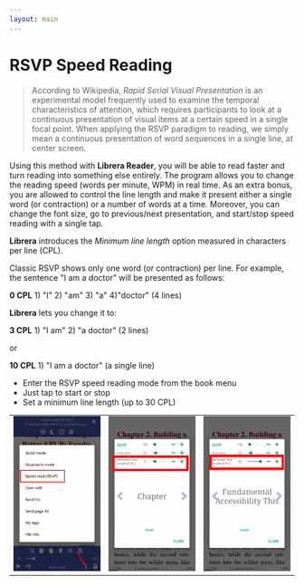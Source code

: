 ```yaml
---
layout: main
---
```



# RSVP Speed Reading

> According to Wikipedia, _Rapid Serial Visual Presentation_ is an experimental model frequently used to examine the temporal characteristics of attention, which requires participants to look at a continuous presentation of visual items at a certain speed in a single focal point. When applying the RSVP paradigm to reading, we simply mean a continuous presentation of word sequences in a single line, at center screen. 

Using this method with **Librera Reader**, you will be able to read faster and turn reading into something else entirely.
The program allows you to change the reading speed (words per minute, WPM) in real time. As an extra bonus, you are allowed to control the line length and make it present either a single word (or contraction) or a number of words at a time.
Moreover, you can change the font size, go to previous/next presentation, and start/stop speed reading with a single tap.

__Librera__ introduces the _Minimum line length_ option measured in characters per line (CPL).

Classic  RSVP shows only one word (or contraction) per line. For example, the sentence "I am a doctor" will be presented as follows:

**0 CPL** 1) "I" 2) "am" 3) "a" 4)"doctor" (4 lines)

**Librera** lets you change it to:

**3 CPL** 1) "I am" 2) "a doctor" (2 lines)

or

**10 CPL** 1) "I am a doctor" (a single line)

* Enter the RSVP speed reading mode from the book menu
* Just tap to start or stop
* Set a minimum line length (up to 30 CPL)

||||
|-|-|-|
|![](1.png)|![](2.png)|![](3.png)|


